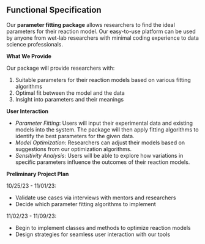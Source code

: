 ## Functional Specification

Our **parameter fitting package** allows researchers to find the ideal parameters for their reaction model. Our easy-to-use platform can be used by anyone from wet-lab researchers with minimal coding experience to data science professionals.


**What We Provide**

Our package will provide researchers with: 

1. Suitable parameters for their reaction models based on various fitting algorithms
2. Optimal fit between the model and the data
3. Insight into parameters and their meanings

**User Interaction**
* *Parameter Fitting*: Users will input their experimental data and existing models into the system. The package will then apply fitting algorithms to identify the best parameters for the given data.
* *Model Optimization*: Researchers can adjust their models based on suggestions from our optimization algorithms.
* *Sensitivity Analysis*: Users will be able to explore how variations in specific parameters influence the outcomes of their reaction models.

**Preliminary Project Plan**

10/25/23 - 11/01/23:
* Validate use cases via interviews with mentors and researchers
* Decide which parameter fitting algorithms to implement

11/02/23 - 11/09/23:
* Begin to implement classes and methods to optimize reaction models
* Design strategies for seamless user interaction with our tools